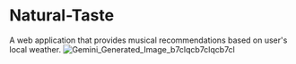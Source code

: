 # Natural-Taste
A web application that provides musical recommendations based on user's local weather. 
![Gemini_Generated_Image_b7clqcb7clqcb7cl](https://github.com/issamohamed/Natural-Taste/assets/48192737/5c4d0248-ff42-4bfd-8855-a0abed88fe90)
